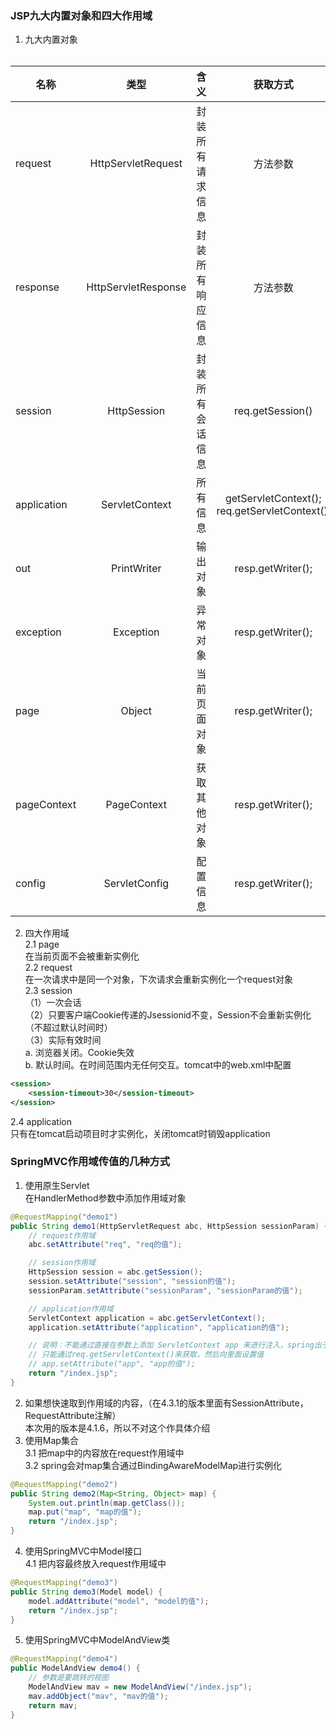 ### JSP九大内置对象和四大作用域
1. 九大内置对象  
######
| 名称        | 类型   |  含义  |  获取方式  |
| --------   | :-----:  | :----:  | :----:  |
| request      | HttpServletRequest   |   封装所有请求信息     |   方法参数     |
| response        |   HttpServletResponse   |   封装所有响应信息   |   方法参数   |
| session        |    HttpSession    |  封装所有会话信息  |  req.getSession()  |
| application        |    ServletContext    |  所有信息  |  getServletContext();<br/>req.getServletContext();  |
| out        |    PrintWriter    |  输出对象  |  resp.getWriter();  |
| exception        |    Exception    |  异常对象  |  resp.getWriter();  |
| page        |    Object    |  当前页面对象  |  resp.getWriter();  |
| pageContext        |    PageContext    |  获取其他对象  |  resp.getWriter();  |
| config        |    ServletConfig    |  配置信息  |  resp.getWriter();  |

2. 四大作用域  
2.1 page  
在当前页面不会被重新实例化  
2.2 request  
在一次请求中是同一个对象，下次请求会重新实例化一个request对象  
2.3 session  
（1）一次会话  
（2）只要客户端Cookie传递的Jsessionid不变，Session不会重新实例化（不超过默认时间时）  
（3）实际有效时间  
a. 浏览器关闭。Cookie失效  
b. 默认时间。在时间范围内无任何交互。tomcat中的web.xml中配置  
```xml
<session>
    <session-timeout>30</session-timeout>
</session>
```
2.4 application  
只有在tomcat启动项目时才实例化，关闭tomcat时销毁application  

### SpringMVC作用域传值的几种方式
1. 使用原生Servlet  
在HandlerMethod参数中添加作用域对象
```java
@RequestMapping("demo1")
public String demo1(HttpServletRequest abc, HttpSession sessionParam) {
    // request作用域
    abc.setAttribute("req", "req的值");

    // session作用域
    HttpSession session = abc.getSession();
    session.setAttribute("session", "session的值");
    sessionParam.setAttribute("sessionParam", "sessionParam的值");

    // application作用域
    ServletContext application = abc.getServletContext();
    application.setAttribute("application", "application的值");

    // 说明：不能通过直接在参数上添加 ServletContext app 来进行注入，spring出于安全考虑
    // 只能通过req.getServletContext()来获取，然后向里面设置值
    // app.setAttribute("app", "app的值");
    return "/index.jsp";
}
```
2. 如果想快速取到作用域的内容，（在4.3.1的版本里面有SessionAttribute，RequestAttribute注解）  
本次用的版本是4.1.6，所以不对这个作具体介绍
3. 使用Map集合  
3.1 把map中的内容放在request作用域中  
3.2 spring会对map集合通过BindingAwareModelMap进行实例化  
```java
@RequestMapping("demo2")
public String demo2(Map<String, Object> map) {
    System.out.println(map.getClass());
    map.put("map", "map的值");
    return "/index.jsp";
}
```
4. 使用SpringMVC中Model接口  
4.1 把内容最终放入request作用域中
```java
@RequestMapping("demo3")
public String demo3(Model model) {
    model.addAttribute("model", "model的值");
    return "/index.jsp";
}
```
5. 使用SpringMVC中ModelAndView类  
```java
@RequestMapping("demo4")
public ModelAndView demo4() {
    // 参数是要跳转的视图
    ModelAndView mav = new ModelAndView("/index.jsp");
    mav.addObject("mav", "mav的值");
    return mav;
}
```